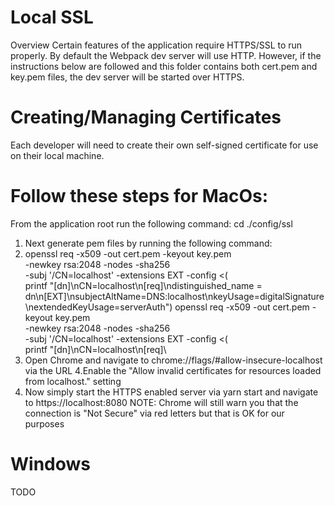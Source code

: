 # Local SSL
Overview
Certain features of the application require HTTPS/SSL to run properly. By default the Webpack dev server will use HTTP. However, if the instructions below are followed and this folder contains both cert.pem and key.pem files, the dev server will be started over HTTPS.

# Creating/Managing Certificates
Each developer will need to create their own self-signed certificate for use on their local machine.

# Follow these steps for MacOs:

From the application root run the following command:
cd ./config/ssl
  1. Next generate pem files by running the following command:
 2. openssl req -x509 -out cert.pem -keyout key.pem \
  -newkey rsa:2048 -nodes -sha256 \
  -subj '/CN=localhost' -extensions EXT -config <( \
   printf "[dn]\nCN=localhost\n[req]\ndistinguished_name = dn\n[EXT]\nsubjectAltName=DNS:localhost\nkeyUsage=digitalSignature\nextendedKeyUsage=serverAuth")
   openssl req -x509 -out cert.pem -keyout key.pem \
  -newkey rsa:2048 -nodes -sha256 \
  -subj '/CN=localhost' -extensions EXT -config <( \
   printf "[dn]\nCN=localhost\n[req]\
 3. Open Chrome and navigate to chrome://flags/#allow-insecure-localhost via the URL
 4.Enable the "Allow invalid certificates for resources loaded from localhost." setting
 5. Now simply start the HTTPS enabled server via yarn start and navigate to https://localhost:8080
 NOTE: Chrome will still warn you that the connection is "Not Secure" via red letters but that is OK for our purposes

# Windows

TODO

